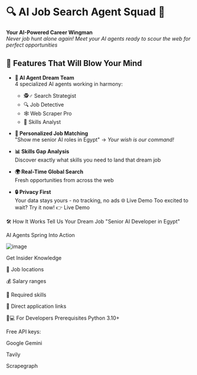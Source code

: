 # 🔍 AI Job Search Agent Squad 🤖

**Your AI-Powered Career Wingman**  
*Never job hunt alone again! Meet your AI agents ready to scour the web for perfect opportunities*


## 🚀 Features That Will Blow Your Mind

- **🤖 AI Agent Dream Team**  
  4 specialized AI agents working in harmony:
  - 🕵️♂️ Search Strategist
  - 🔍 Job Detective
  - 🕸️ Web Scraper Pro
  - 🧠 Skills Analyst

- **💼 Personalized Job Matching**  
  "Show me senior AI roles in Egypt" → *Your wish is our command!*

- **📊 Skills Gap Analysis**  
  Discover exactly what skills you need to land that dream job

- **🌍 Real-Time Global Search**  
  Fresh opportunities from across the web

- **🔒 Privacy First**  
  Your data stays yours - no tracking, no ads
🌐 Live Demo
Too excited to wait? Try it now!
👉 Live Demo

🛠️ How It Works
Tell Us Your Dream Job
"Senior AI Developer in Egypt"

AI Agents Spring Into Action

![image](https://github.com/user-attachments/assets/aea32ab4-5dcd-467a-bdc1-e6d054deb1f9)

Get Insider Knowledge

📍 Job locations

💰 Salary ranges

🎯 Required skills

🔗 Direct application links

🧑💻 For Developers
Prerequisites
Python 3.10+

Free API keys:

Google Gemini

Tavily

Scrapegraph

